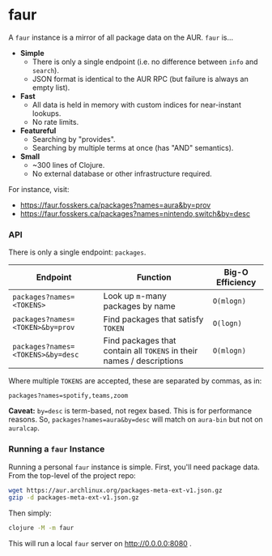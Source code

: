 # faur

A `faur` instance is a mirror of all package data on the AUR. `faur` is...

- **Simple**
  - There is only a single endpoint (i.e. no difference between `info` and `search`).
  - JSON format is identical to the AUR RPC (but failure is always an empty list).
- **Fast**
  - All data is held in memory with custom indices for near-instant lookups.
  - No rate limits.
- **Featureful**
  - Searching by "provides".
  - Searching by multiple terms at once (has "AND" semantics).
- **Small**
  - ~300 lines of Clojure.
  - No external database or other infrastructure required.

For instance, visit:

- <https://faur.fosskers.ca/packages?names=aura&by=prov>
- <https://faur.fosskers.ca/packages?names=nintendo,switch&by=desc>

### API

There is only a single endpoint: `packages`.

| Endpoint                          | Function                                                              | Big-O Efficiency |
| --------------------------------- | --------------------------------------------------------------------- | ---------------- |
| `packages?names=<TOKENS>`         | Look up `m`-many packages by name                                     | `O(mlogn)`       |
| `packages?names=<TOKEN>&by=prov`  | Find packages that satisfy `TOKEN`                                    | `O(logn)`        |
| `packages?names=<TOKENS>&by=desc` | Find packages that contain all `TOKENS` in their names / descriptions | `O(mlogn)`       |

Where multiple `TOKENS` are accepted, these are separated by commas, as in:

```
packages?names=spotify,teams,zoom
```

**Caveat:** `by=desc` is term-based, not regex based. This is for performance
reasons. So, `packages?names=aura&by=desc` will match on `aura-bin` but not on
`auralcap`.

### Running a `faur` Instance

Running a personal `faur` instance is simple. First, you'll need package data.
From the top-level of the project repo:

```sh
wget https://aur.archlinux.org/packages-meta-ext-v1.json.gz
gzip -d packages-meta-ext-v1.json.gz
```

Then simply:

```sh
clojure -M -m faur
```

This will run a local `faur` server on http://0.0.0.0:8080 .
